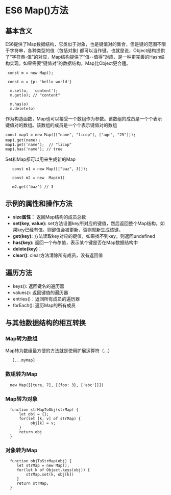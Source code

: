 # ES6 Map()方法

## 基本含义

ES6提供了Map数据结构，它类似于对象，也是键值对的集合，但是键的范围不限于字符串，各种类型的值（包括对象) 都可以当作键。也就是说，Object结构提供了“字符串-值”的对应，Map结构提供了“值--值得”对应，是一种更完善的Hash结构实现。如果需要“键值对”的数据结构，Map比Object更合适。

```
 const m = new Map();
 
 const o = {p: 'hello world'}
  
  m.set(o,  'content');
  m.get(o); // "content"
  
  m.has(o)
  m.delete(o)
```

作为构造函数，Map也可以接受一个数组作为参数。该数组的成员是一个个表示键值对的数组。该数组的成员是一个个表示键值对的数组

```
const map1 = new Map([["name", "licop"], ["age", "25"]]);
map1.get(name)；
map1.get('name');  // "licop"
map1.has('name'); // true
```

Set和Map都可以用来生成新的Map
```
   const m1 = new Map([["baz", 3]]);
   
   const m2 = new  Map(m1)
   
   m2.get('baz') // 3
```

## 示例的属性和操作方法

- **size属性：** 返回Map结构的成员总数
- **set(key, value):** set方法设置key所对应的键值，然后返回整个Map结构。如果key已经有值，则键值会被更新，否则就新生成该键。  
- **get(key):** 方法读取key对应的键值，如果找不到key，则返回undefined
- **has(key):** 返回一个布尔值，表示某个键是否在Map数据结构中
- **delete(key)**： 
- **clear()**: clear方法清除所有成员，没有返回值


## 遍历方法

- keys(): 返回键名的遍历器
- values(): 返回键值的遍历器
- entries()：返回所有成员的遍历器
- forEach(): 遍历Map的所有成员

## 与其他数据结构的相互转换

### Map转为数组
Map转为数组最方便的方法就是使用扩展运算符（...）

```
   [...myMap]
```

### 数组转为Map
 
 ```
   new Map([[ture, 7], [{foo: 3}, ['abc']]])
 ```

### Map转为对象

```
  function strMapToObj(strMap) {
      let obj = {};
      for(let [k, v] of strMap) {
      	   obj[k] = v;
      }
      return obj
  }
```

### 对象转为Map

```
  function objToStrMap(obj) {
     let strMap = new Map();
     for(let k of Object.keys(obj)) {
         strMap.set(k, obj[k])
     }
     return strMap;
  }
```





